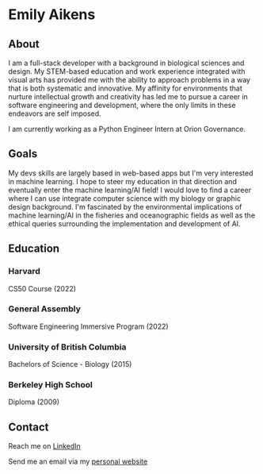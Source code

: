 # Emily Aikens

## About

I am a full-stack developer with a background in biological sciences and design. My STEM-based education and work experience integrated with visual arts has provided me with the ability to approach problems in a way that is both systematic and innovative. My affinity for environments that nurture intellectual growth and creativity has led me to pursue a career in software engineering and development, where the only limits in these endeavors are self imposed.

I am currently working as a Python Engineer Intern at Orion Governance.

## Goals

My devs skills are largely based in web-based apps but I'm very interested in machine learning. I hope to steer my education in that direction and eventually enter the machine learning/AI field! I would love to find a career where I can use integrate computer science with my biology or graphic design background. I'm fascinated by the environmental implications of machine learning/AI in the fisheries and oceanographic fields as well as the ethical queries surrounding the implementation and development of AI.

## Education

  ### Harvard
  CS50 Course (2022)

  ### General Assembly 
  Software Engineering Immersive Program (2022)

  ### University of British Columbia 
  Bachelors of Science - Biology (2015)
  
  ### Berkeley High School
  Diploma (2009)

## Contact

Reach me on [LinkedIn](https://www.linkedin.com/in/emilyaikens/)

Send me an email via my [personal website](https://www.emilyaikens.com)
